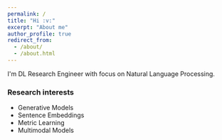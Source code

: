 ```yaml
---
permalink: /
title: "Hi :v:"
excerpt: "About me"
author_profile: true
redirect_from: 
  - /about/
  - /about.html
---
```

I'm DL Research Engineer with focus on Natural Language Processing.
### Research interests
* Generative Models
* Sentence Embeddings
* Metric Learning
* Multimodal Models
